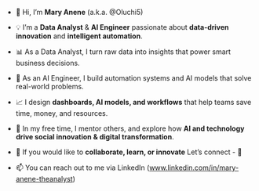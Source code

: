 - 👋 Hi, I’m **Mary Anene** (a.k.a. @Oluchi5)  

- 💡 I’m a **Data Analyst** & **AI Engineer** passionate about **data-driven innovation** and **intelligent automation**.  

- 📊 As a Data Analyst, I turn raw data into insights that power smart business decisions.  
- 🤖 As an AI Engineer, I build automation systems and AI models that solve real-world problems.  

- 📈 I design **dashboards, AI models, and workflows** that help teams save time, money, and resources.  
- 🌱  In my free time, I mentor others, and explore how **AI and technology drive social innovation & digital transformation**.  

- 💼 If you would like to **collaborate, learn, or innovate** Let’s connect - 🚀

- 📫 You can reach out to me via LinkedIn
   (www.linkedin.com/in/mary-anene-theanalyst)

<!---
Oluchi5/Oluchi5 is a ✨ special ✨ repository because its `README.md` (this file) appears on your GitHub profile.
You can click the Preview link to take a look at your changes.
--->
